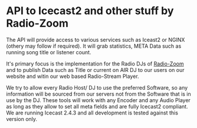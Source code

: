 # API to Icecast2 and other stuff by Radio-Zoom
The API will provide access to various services such as Iceast2 or NGINX (othery may follow if required). It will grab statistics, META Data such as running song title or listener count.

It's primary focus is the implementation for the Radio DJs of [Radio-Zoom](https://www.radio-zoom.de/) and to publish Data such as Title or current on AIR DJ to our users on our website and witin our web based Radio-Stream Player.

We try to allow every Radio Host/ DJ to use the preferred Software, so any information will be sourced from our servers not from the Software that is in use by the DJ. These tools will work with any Encoder and any Audio Player as long as they allow to set all meta fields and are fully Icecast2 compliant.
We are running Icecast 2.4.3 and all development is tested against this version only.
